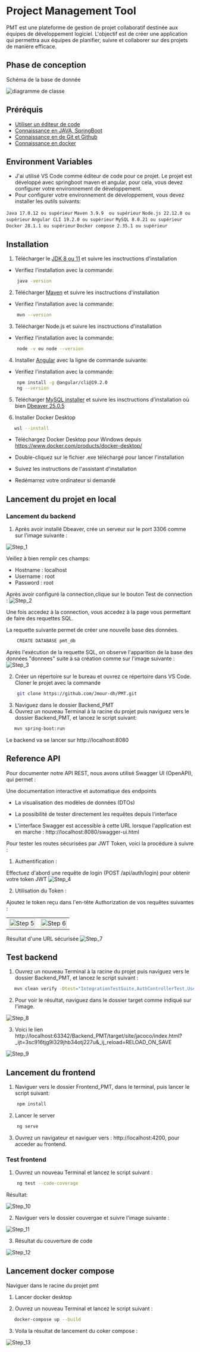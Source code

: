 # Project Management Tool

PMT est une plateforme de gestion de projet collaboratif destinée aux équipes de développement logiciel. L'objectif est de créer une application qui permettra aux équipes de planifier, suivre et collaborer sur des projets de manière efficace.

## Phase de conception 
Schéma de la base de donnée

<img src="./screenshot\diagramme de classe.png" alt="diagramme de classe" >

## Préréquis

- [Utiliser un éditeur de code](https://www.oracle.com/java/technologies/downloads/)
- [Connaissance en JAVA, SpringBoot](https://docs.spring.io/spring-framework/reference/index.html)
- [Connaissance en de Git et Github](https://docs.github.com/fr)
- [Connaissance en docker](https://docs.docker.com/)

## Environment Variables

- J'ai utilisé VS Code comme éditeur de code pour ce projet. Le projet est développé avec springboot maven et angular, pour cela, vous devez configurer votre environnement de développement.
- Pour configurer votre environnement de développement, vous devez installer les outils suivants:

`Java 17.0.12 ou supérieur` 
`Maven 3.9.9  ou supérieur`
`Node.js 22.12.0 ou supérieur`
`Angular CLI 19.2.0 ou supérieur`
`MySQL 8.0.21 ou supérieur`
`Docker 28.1.1 ou supérieur`
`Docker compose 2.35.1 ou supérieur`

## Installation

1. Télécharger le  [JDK 8 ou 11](https://www.oracle.com/java/technologies/downloads/) et suivre les insctructions d'installation
- Verifiez l'installation avec la commande:

```bash
    java -version
```
2. Télécharger [Maven](https://maven.apache.org/install.html)  et suivre les insctructions d'installation
- Verifiez l'installation avec la commande:

```bash
    mvn --version
```
3. Télécharger Node.js et suivre les insctructions d'installation
- Verifiez l'installation avec la commande:

```bash
    node -v ou node --version
```
4. Installer [Angular](https://angular.dev/installation) avec la ligne de commande suivante:
- Verifiez l'installation avec la commande:

```bash
    npm install -g @angular/cli@19.2.0
    ng --version
```
5. Télécharger [MySQL installer](https://dev.mysql.com/downloads/installe/)  et suivre les insctructions d'installation où bien [Dbeaver 25.0.5](https://dbeaver.io/download/)

6. Installer Docker Desktop

```bash
   wsl --install
```

* Téléchargez Docker Desktop pour Windows depuis https://www.docker.com/products/docker-desktop/

* Double-cliquez sur le fichier .exe téléchargé pour lancer l'installation

* Suivez les instructions de l'assistant d'installation

* Redémarrez votre ordinateur si demandé


## Lancement du projet en local
### Lancement du backend

1. Après avoir installé Dbeaver, crée un serveur sur le port 3306 comme 
        sur l'image suivante :
<img src="./screenshot\step_1.png" alt="Step_1" >


Veillez à bien remplir ces champs:

* Hostname : localhost
* Username : root
* Password : root

Après avoir configuré la connection,clique sur le bouton Test de connection :
<img src="./screenshot\step_2.png" alt="Step_2" >

Une fois accedez à la connection, vous accedez à la page vous permettant de faire des requettes SQL.

La requette suivante permet de créer une nouvelle base des données.

```bash
    CREATE DATABASE pmt_db
```

Après l'exécution de la requette SQL, on observe l'apparition de la base des données "donnees" suite à sa création comme sur l'image suivante :
<img src="./screenshot\step_3.png" alt="Step_3" >


2. Créer un répertoire sur le bureau et ouvrez ce répertoire dans VS Code. Cloner le projet avec la commande

```bash
    git clone https://github.com/Jmour-dh/PMT.git
```

3. Naviguez dans le dossier Backend_PMT
4. Ouvrez un nouveau Terminal à la racine du projet puis naviguez vers le dossier Backend_PMT, et lancez le script suivant:


```bash
   mvn spring-boot:run  
```

Le backend va se lancer sur http://localhost:8080


## Reference API

Pour documenter notre API REST, nous avons utilisé Swagger UI (OpenAPI), qui permet :

Une documentation interactive et automatique des endpoints

* La visualisation des modèles de données (DTOs)

* La possibilité de tester directement les requêtes depuis l'interface

* L'interface Swagger est accessible à cette URL lorsque l'application est en marche :
http://localhost:8080/swagger-ui.html

Pour tester les routes sécurisées par JWT Token, voici la procédure à suivre :

1. Authentification :

Effectuez d'abord une requête de login (POST /api/auth/login) pour obtenir votre token JWT
<img src="./screenshot\step_4.png" alt="Step_4" >

2. Utilisation du Token :

Ajoutez le token reçu dans l'en-tête Authorization de vos requêtes suivantes :
<table>
  <tr>
    <td><img src="./screenshot/step_5.png" alt="Step 5" width="100%"></td>
    <td><img src="./screenshot/step_6.png" alt="Step 6" width="100%"></td>
  </tr>
</table>

Résultat d'une URL sécurisée
<img src="./screenshot\step_7.png" alt="Step_7" >

## Test backend
1. Ouvrez un nouveau Terminal à la racine du projet puis naviguez vers le dossier Backend_PMT, et lancez le script suivant :

```bash
   mvn clean verify -Dtest="IntegrationTestSuite,AuthControllerTest,UserControllerTest,TaskHistoryControllerTest,TaskControllerTest,ProjectControllerTest,ProjectMemberControllerTest"
```

2. Pour voir le résultat, naviguez dans le dossier target comme indiqué sur l'image.
<img src="./screenshot\step_8.png" alt="Step_8" >

3. Voici le lien 
http://localhost:63342/Backend_PMT/target/site/jacoco/index.html?_ijt=3sc916tjg9l329jhb34otj227u&_ij_reload=RELOAD_ON_SAVE

<img src="./screenshot\step_9.png" alt="Step_9" >

## Lancement du frontend

1. Naviguer vers le dossier Frontend_PMT, dans le terminal, puis lancer le script suivant:

```bash
    npm install
```

2. Lancer le server

```bash
    ng serve
```

3. Ouvrez un navigateur et naviguer vers : http://localhost:4200, pour acceder au frontend.


### Test frontend

1. Ouvrez un nouveau Terminal et lancez le script suivant :

```bash
    ng test --code-coverage
```

Résultat: 

<img src="./screenshot\step_10.png" alt="Step_10" >

2. Naviguer vers le dossier couvergae et suivre l'image suivante :

<img src="./screenshot\step_11.png" alt="Step_11" >

3. Résultat du couverture de code 

<img src="./screenshot\step_12.png" alt="Step_12" >

## Lancement docker compose
Naviguer dans le racine du projet pmt

1. Lancer docker desktop 

2. Ouvrez un nouveau Terminal et lancez le script suivant : 

```bash
   docker-compose up --build
```

3. Voila la résultat de lancement du coker compose : 
<img src="./screenshot\step_13.png" alt="Step_13" >



